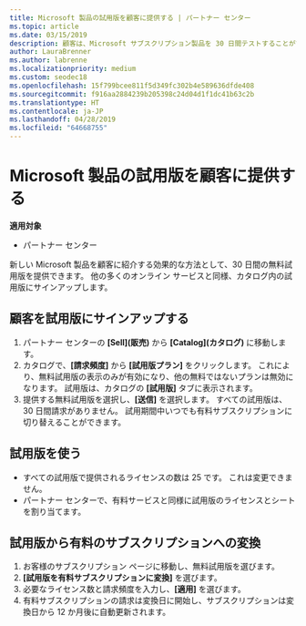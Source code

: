 ```yaml
---
title: Microsoft 製品の試用版を顧客に提供する | パートナー センター
ms.topic: article
ms.date: 03/15/2019
description: 顧客は、Microsoft サブスクリプション製品を 30 日間テストすることができます。 他の多くのオンライン サービスと同様、カタログ内の試用版にサインアップします。
author: LauraBrenner
ms.author: labrenne
ms.localizationpriority: medium
ms.custom: seodec18
ms.openlocfilehash: 15f799bcee811f5d349fc302b4e589636dfde408
ms.sourcegitcommit: f916aa2884239b205398c24d04d1f1dc41b63c2b
ms.translationtype: HT
ms.contentlocale: ja-JP
ms.lasthandoff: 04/28/2019
ms.locfileid: "64668755"
---
```

# <a name="offer-your-customers-trials-of-microsoft-products"></a>Microsoft 製品の試用版を顧客に提供する

**適用対象**

-  パートナー センター

新しい Microsoft 製品を顧客に紹介する効果的な方法として、30 日間の無料試用版を提供できます。 他の多くのオンライン サービスと同様、カタログ内の試用版にサインアップします。  

## <a name="sign-your-customer-up-for-a-trial"></a>顧客を試用版にサインアップする

1.  パートナー センターの **[Sell]\(販売\)** から **[Catalog]\(カタログ\)** に移動します。 
2.  カタログで、**[請求頻度]** から **[試用版プラン]** をクリックします。 これにより、無料試用版の表示のみが有効になり、他の無料ではないプランは無効になります。 試用版は、カタログの **[試用版]** タブに表示されます。
3.  提供する無料試用版を選択し、**[送信]** を選択します。 すべての試用版は、30 日間請求がありません。 試用期間中いつでも有料サブスクリプションに切り替えることができます。

## <a name="using-the-trial"></a>試用版を使う

- すべての試用版で提供されるライセンスの数は 25 です。 これは変更できません。
- パートナー センターで、有料サービスと同様に試用版のライセンスとシートを割り当てます。

## <a name="converting-a-trial-to-a-paid-subscription"></a>試用版から有料のサブスクリプションへの変換

1.  お客様のサブスクリプション ページに移動し、無料試用版を選びます。
2.  **[試用版を有料サブスクリプションに変換]** を選びます。
3.  必要なライセンス数と請求頻度を入力し、**[適用]** を選びます。
4.  有料サブスクリプションの請求は変換日に開始し、サブスクリプションは変換日から 12 か月後に自動更新されます。 

